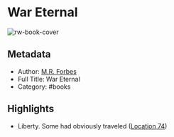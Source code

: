 # War Eternal

![rw-book-cover](https://m.media-amazon.com/images/I/91OZap3T9LL._SY160.jpg)

## Metadata
- Author: [M.R. Forbes](M.R.%20Forbes)
- Full Title: War Eternal
- Category: #books

## Highlights
- Liberty. Some had obviously traveled ([Location 74](https://readwise.io/to_kindle?action=open&asin=B083LBFPJ3&location=74))
